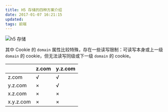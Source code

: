 ```yaml
---
title: H5 存储的四种方案介绍
date: 2017-01-07 16:21:15
updated:
tags: 前端
---
```


![h5 存储](/img/javascript/h5_storage.png)

其中 Cookie 的 `domain` 属性比较特殊，存在一些读写限制：可读写本身或上一级 `domain` 的 cookie，但无法读写同级或下一级 `domain` 的 cookie。

|           | z.com | y.z.com |
| --------- | ----- | ------- |
| z.com     | √     | √       |
| y.z.com   | ×     | √       |
| x.z.com   | ×     | ×       |
| x.y.z.com | ×     | ×       |

